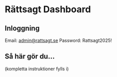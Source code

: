 # Rättsagt Dashboard

## Inloggning
Email: admin@rattsagt.se
Password: Rattsagt2025!

## Så här gör du...
(kompletta instruktioner fylls i)